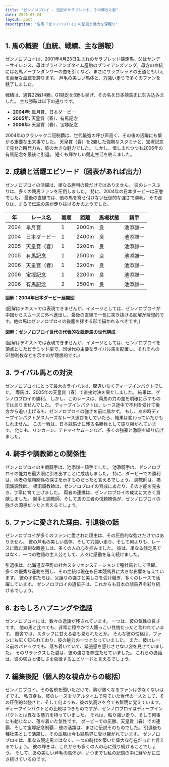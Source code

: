 ```yaml
---
title: "ゼンノロブロイ - 伝説のサラブレッド、その輝きと影"
date: 2025-05-24
layout: post
description: "名馬『ゼンノロブロイ』の伝説と魅力を深堀り"
---
```


## 1. 馬の概要（血統、戦績、主な勝鞍）

ゼンノロブロイは、2001年4月23日生まれのサラブレッド競走馬。父はサンデーサイレンス、母はブライアンズタイム産駒のブライアンズソング。母方の血統には名馬ノーザンダンサーの血を引くなど、まさにサラブレッドの王道ともいえる豪華な血統を誇ります。  芦毛の美しい馬体と、力強い走りで多くのファンを魅了しました。

戦績は、通算22戦14勝。G1競走を6勝も挙げ、その名を日本競馬史に刻み込みました。  主な勝鞍は以下の通りです。

* **2004年:**  皐月賞、日本ダービー
* **2005年:**  天皇賞（春）、有馬記念
* **2006年:**  天皇賞（春）、宝塚記念

2004年のクラシック二冠制覇は、世代最強の呼び声高く、その後の活躍にも繋がる重要な出来事でした。  天皇賞（春）を2勝した強靭なスタミナと、宝塚記念で見せた瞬発力も、彼の大きな魅力でした。  しかし、惜しまれつつも2006年の有馬記念を最後に引退。  短くも輝かしい競走生活を終えました。


## 2. 成績と活躍エピソード（図表があれば出力）

ゼンノロブロイの活躍は、単なる勝利の数だけではありません。  彼のレースぶりは、多くの競馬ファンを圧倒しました。  特に、2004年の日本ダービーは圧巻でした。  最後の直線では、他の馬を寄せ付けない圧倒的な強さで勝利。  その走りは、まるで伝説の馬が走り抜けるかのようでした。

| 年 | レース名       | 着順 | 距離 | 馬場状態 | 騎手       |
|----|----------------|-----|------|----------|-------------|
| 2004 | 皐月賞         | 1   | 2000m| 良       | 池添謙一    |
| 2004 | 日本ダービー     | 1   | 2400m| 良       | 池添謙一    |
| 2005 | 天皇賞（春）   | 1   | 3200m| 良       | 池添謙一    |
| 2005 | 有馬記念       | 1   | 2500m| 良       | 池添謙一    |
| 2006 | 天皇賞（春）   | 1   | 3200m| 良       | 池添謙一    |
| 2006 | 宝塚記念       | 1   | 2200m| 良       | 池添謙一    |
| 2006 | 有馬記念       | 2   | 2500m| 良       | 池添謙一    |


**図解：2004年日本ダービー展開図**

(図解はテキストでは表現できませんが、イメージとしては、ゼンノロブロイが中団からスムーズに外へ進出し、最後の直線で一気に突き抜ける図解が理想的です。他の馬はゼンノロブロイの後塵を拝する形で描かれるべきです。)


**図解：ゼンノロブロイ世代の代表的な競走馬の世代構成**

(図解はテキストでは表現できませんが、イメージとしては、ゼンノロブロイを頂点としたピラミッド型で、同世代の主要なライバル馬を配置し、それぞれのG1勝利数などを示すのが理想的です。)


## 3. ライバル馬との対決

ゼンノロブロイにとって最大のライバルは、間違いなくディープインパクトでした。  両馬は、2005年の天皇賞（春）で直接対決を果たしました。  結果は、ゼンノロブロイの勝利。  しかし、このレースは、両馬の力の差を明確に示すものではありませんでした。  ディープインパクトは、レース途中で不利を受けて後方から追い上げるも、ゼンノロブロイの強さを前に届かず。  もし、あの時ディープインパクトがスムーズなレース運びをしていたら、結果は変わっていたかもしれません。  この一戦は、日本競馬史に残る名勝負として語り継がれています。  他にも、リンカーン、アドマイヤムーンなど、多くの強豪と激闘を繰り広げました。


## 4. 騎手や調教師との関係性

ゼンノロブロイの主戦騎手は、池添謙一騎手でした。  池添騎手は、ゼンノロブロイの能力を最大限に引き出すことに成功しました。  特に、ダービーでの勝利は、両者の信頼関係の深さを示すものだったと言えるでしょう。  調教師は、橋田満調教師。  橋田調教師は、ゼンノロブロイの育成にあたり、その才能を見抜き、丁寧に育て上げました。  両者の連携は、ゼンノロブロイの成功に大きく貢献しました。  騎手と調教師、そして馬の三者の信頼関係が、ゼンノロブロイの強さの源泉だったと言えるでしょう。


## 5. ファンに愛された理由、引退後の話

ゼンノロブロイが多くのファンに愛された理由は、その圧倒的な強さだけではありません。  彼の芦毛の美しい馬体、そして力強い走り、そして何よりも、レースに臨む真剣な眼差しは、多くの人の心を掴みました。  彼は、単なる競走馬ではなく、一つの物語の主人公として、人々に感動を与え続けました。

引退後は、北海道安平町の社台スタリオンステーションで種牡馬として活躍。  多くの優秀な産駒を残し、その血統は現在も日本競馬界に大きな影響を与えています。  彼の子供たちは、父譲りの強さと美しさを受け継ぎ、多くのレースで活躍しています。  ゼンノロブロイの遺伝子は、これからも日本の競馬界を彩り続けるでしょう。


## 6. おもしろハプニングや逸話

ゼンノロブロイには、数々の逸話が残されています。  一つは、彼の気性の良さです。  他の馬と比べても、非常に穏やかで人懐っこい性格だったと言われています。  厩舎では、スタッフに甘える姿も見られたとか。  そんな彼の性格は、ファンにも広く知られており、彼の魅力の一つとなっていました。  また、彼はレース前のパドックでも、落ち着いていて、緊張感を感じさせない姿を見せていました。  そのリラックスした姿は、彼の強さを際立たせていました。  これらの逸話は、彼の強さと優しさを象徴するエピソードと言えるでしょう。


## 7. 編集後記（個人的な視点からの総括）

ゼンノロブロイ。その名前を聞いただけで、胸が熱くなるファンは少なくないはずです。  私自身も、彼のレースをリアルタイムで見ていた世代の一人として、その圧倒的な強さと、そして何よりも、彼の気高さを今でも鮮明に覚えています。  ディープインパクトとの比較はつきものですが、ゼンノロブロイはディープインパクトとは異なる魅力を持っていました。  それは、粘り強い走り、そして何事にも動じない、落ち着いた気性です。  ダービーでの圧勝、天皇賞（春）での連覇、そして宝塚記念制覇…  彼の活躍は、まさに伝説そのものでした。  引退後も種牡馬として活躍し、その血脈は今も競馬界に受け継がれています。  ゼンノロブロイは、単なる競走馬ではなく、一つの時代を築いた偉大な存在だったと言えるでしょう。  彼の輝きは、これからも多くの人の心に残り続けることでしょう。  そして、あの美しい芦毛の馬体が、いつまでも私の記憶の中に鮮やかに生き続けているのです。
